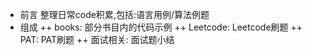 + 前言
整理日常code积累,包括:语言用例/算法例题
+ 组成
++ books: 部分书目内的代码示例
++ Leetcode: Leetcode刷题
++ PAT: PAT刷题
++ 面试相关: 面试题小结
